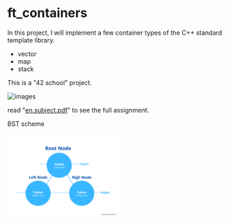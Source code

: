 # ft_containers
In this project, I will implement a few container types of the C++ standard template
library.

- vector
- map
- stack

This is a "42 school" project.

![images](https://user-images.githubusercontent.com/34750003/183317002-fedc4936-25cd-4644-aaae-606f7c57d710.png)

read "[en.subject.pdf](https://github.com/khabouss/ft_containers/blob/main/en.subject.pdf)" to see the full assignment.

BST scheme

<img src="https://github.com/khabouss/ft_containers/blob/main/bst_node.png" width=50% height=50%>

